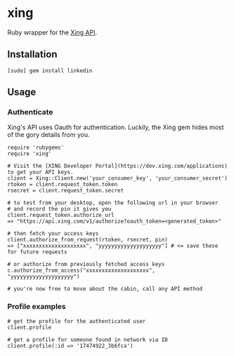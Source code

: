 # xing
Ruby wrapper for the [Xing API](https://dev.xing.com).

## Installation
    [sudo] gem install linkedin

## Usage

### Authenticate

Xing's API uses Oauth for authentication. Luckily, the Xing gem hides most of the gory details from you.

    require 'rubygems'
    require 'xing'

    # Visit the [XING Developer Portal](https://dev.xing.com/applications) to get your API keys.
    client = Xing::Client.new('your_consumer_key', 'your_consumer_secret')
    rtoken = client.request_token.token
    rsecret = client.request_token.secret

    # to test from your desktop, open the following url in your browser
    # and record the pin it gives you
    client.request_token.authorize_url
    => "https://api.xing.com/v1/authorize?oauth_token=<generated_token>"

    # then fetch your access keys
    client.authorize_from_request(rtoken, rsecret, pin)
    => ["xxxxxxxxxxxxxxxxxxxx", "yyyyyyyyyyyyyyyyyyyy"] # <= save these for future requests

    # or authorize from previously fetched access keys
    c.authorize_from_access("xxxxxxxxxxxxxxxxxxxx", "yyyyyyyyyyyyyyyyyyyy")

    # you're now free to move about the cabin, call any API method

### Profile examples

    # get the profile for the authenticated user
    client.profile

    # get a profile for someone found in network via ID
    client.profile(:id => '17474922_3b6fca')
